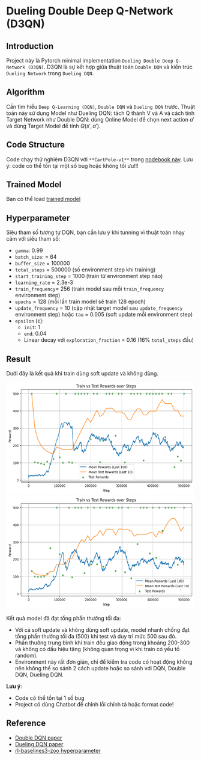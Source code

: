 # Dueling Double Deep Q-Network (D3QN)

## Introduction

Project này là Pytorch minimal implementation `Dueling Double Deep Q-Network (D3QN)`. D3QN là sự kết hợp giữa thuật toán `Double DQN` và kiến trúc `Dueling Network` trong `Dueling DQN`.

## Algorithm

Cần tìm hiểu `Deep Q-Learning (DQN)`, `Double DQN` và `Dueling DQN` trước. Thuật toán này sử dụng Model như Dueling DQN: tách Q thành V và A và cách tính Target Network như Double DQN: dùng Online Model để chọn next action $a'$ và dùng Target Model để tính $Q(s', a')$.

## Code Structure

Code chạy thử nghiệm D3QN với `**CartPole-v1**` trong [nodebook này](D3QN.ipynb). Lưu ý: code có thể tồn tại một số bug hoặc không tối ưu!!!

## Trained Model

Bạn có thể load [trained model](trained_model)

## Hyperparameter
Siêu tham số tương tự DQN, bạn cần lưu ý khi tunning vì thuật toán nhạy cảm với siêu tham số:
- `gamma`: 0.99
- `batch_size`: = 64
- `buffer_size` = 100000
- `total_steps` = 500000 (số environment step khi training)
- `start_training_step` = 1000 (train từ environment step nào)
- `learning_rate` = 2.3e-3
- `train_frequency`= 256 (train model sau mỗi `train_frequency` environment step)
- `epochs` = 128 (mỗi lần train model sẽ train 128 epoch)
- `update_frequency` = 10 (cập nhật target model sau `update_frequency` environment step) hoặc `tau` = 0.005 (soft update mỗi environment step)
- `epsilon` (ε):
    - `init`: 1
    - `end`: 0.04
    - Linear decay với `exploration_fraction` = 0.16 (16% `total_steps` đầu)

## Result

Dưới đây là kết quả khi train dùng soft update và không dùng.

<p float="left">
  <img src="figure\soft_update.png" alt="soft update" width="500" height="300"/>
  <img src="figure\no_soft_update.png" alt="no soft update" width="500" height="300"/>
</p>

Kết quả model đã đạt tổng phần thưởng tối đa:
- Với cả soft update và không dùng soft update, model nhanh chống đạt tổng phần thưởng tối đa (500) khi test và duy trì mức 500 sau đó.
- Phần thưởng trung bình khi train đều giao động trong khoảng 200-300 và không có dấu hiệu tăng (không quan trọng vì khi train có yếu tố random).
- Environment này rất đơn giản, chỉ để kiểm tra code có hoạt động không nên không thể so sánh 2 cách update hoặc so sánh với DQN, Double DQN, Dueling DQN.

**Lưu ý**:
- Code có thể tồn tại 1 số bug
- Project có dùng Chatbot để chỉnh lỗi chính tả hoặc format code!

## Reference
- [Double DQN paper](https://arxiv.org/pdf/1509.06461)
- [Dueling DQN paper](https://arxiv.org/pdf/1511.06581)
- [rl-baselines3-zoo hyperparameter](https://github.com/DLR-RM/rl-baselines3-zoo/blob/master/hyperparams/dqn.yml)